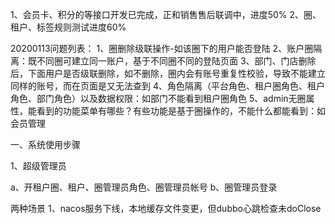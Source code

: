 1、会员卡、积分的等接口开发已完成，正和销售售后联调中，进度50%
2、圈、租户、标签规则测试进度60%


20200113问题列表：
1、圈删除级联操作-如该圈下的用户能否登陆
2、账户圈隔离：既不同圈可建立同一账户，基于不同圈不同的登陆页面
3、部门、门店删除后，下面用户是否级联删除，如不删除，圈内会有账号重复性校验，导致不能建立同样的账号，而在页面是又无法查到
4、角色隔离（平台角色、租户圈角色、租户角色、部门角色）以及数据权限：如部门不能看到租户圈角色
5、admin无圈属性，能看到的功能菜单有哪些？有些功能是基于圈操作的，不能什么都能看到：如会员管理


一、系统使用步骤

1、超级管理员

a、开租户圈、租户、圈管理员角色、圈管理员帐号
b、圈管理员登录

两种场景
1、nacos服务下线，本地缓存文件变更，但dubbo心跳检查未doClose